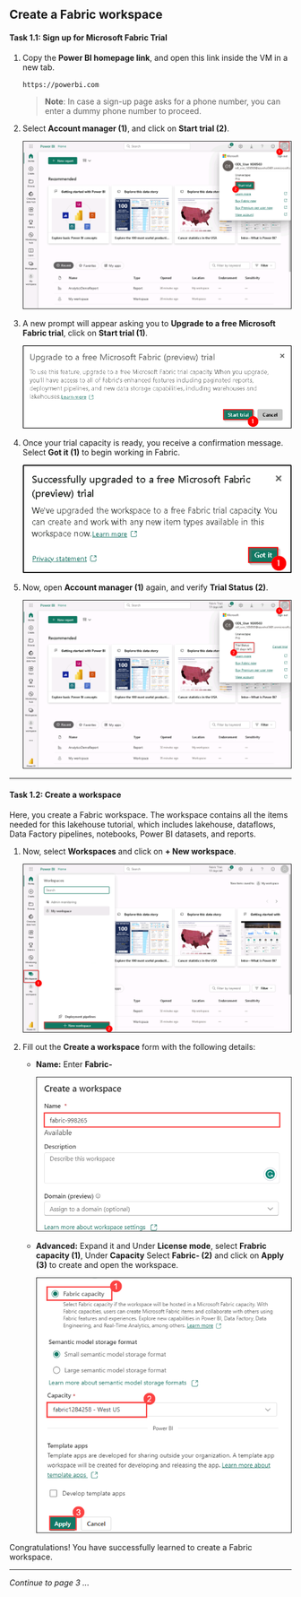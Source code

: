 ## Create a Fabric workspace

#### Task 1.1: Sign up for Microsoft Fabric Trial

1. Copy the **Power BI homepage link**, and open this link inside the VM in a new tab.

   ```
   https://powerbi.com
   ```

   >**Note**: In case a sign-up page asks for a phone number, you can enter a dummy phone number to proceed.

2. Select **Account manager (1)**, and click on **Start trial (2)**.

   ![Account-manager-start](./Images/ws/07.png)

3. A new prompt will appear asking you to **Upgrade to a free Microsoft Fabric trial**, click on **Start trial (1)**.

   ![Start-trial](./Images/ws/08.png)

4. Once your trial capacity is ready, you receive a confirmation message. Select **Got it (1)** to begin working in Fabric.

   ![Got-it](./Images/ws/09.png)

6. Now, open **Account manager (1)** again, and verify **Trial Status (2)**.

   ![Verify-trial-status](./Images/ws/10.png)

----

#### Task 1.2: Create a workspace

Here, you create a Fabric workspace. The workspace contains all the items needed for this lakehouse tutorial, which includes lakehouse, dataflows, Data Factory pipelines, notebooks, Power BI datasets, and reports.

1.  Now, select **Workspaces** and click on **+ New workspace**.

    ![New Workspace](./Images/ws/11.png)

2. Fill out the **Create a workspace** form with the following details:

   - **Name:** Enter **Fabric-<inject key="DeploymentID" enableCopy="false"/>**

      ![name-and-desc-of-workspc](./Images/ws/12.png)

   - **Advanced:** Expand it and Under **License mode**, select **Frabric capacity (1)**, Under **Capacity** Select **Fabric<inject key="DeploymentID" enableCopy="false"/>-<inject key="location" enableCopy="false"/> (2)** and click on **Apply (3)** to create and open the workspace.

      ![advanced-and-apply](./Images/32.png)

Congratulations! You have successfully learned to create a Fabric workspace.

----

*Continue to page 3 ...*
